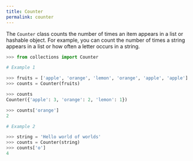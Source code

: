 ```yaml
---
title: Counter
permalink: counter
---
```


The `Counter` class counts the number of times an item appears in a list or hashable object. For example, you can count the number of times a string appears in a list or how often a letter occurs in a string.

```python
>>> from collections import Counter

# Example 1

>>> fruits = ['apple', 'orange', 'lemon', 'orange', 'apple', 'apple']
>>> counts = Counter(fruits)

>>> counts
Counter({'apple': 3, 'orange': 2, 'lemon': 1})

>>> counts['orange']
2

# Example 2

>>> string = 'Hello world of worlds'
>>> counts = Counter(string)
>>> counts['o']
4
```

